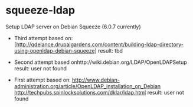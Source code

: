 squeeze-ldap
============

Setup LDAP server on Debian Squeeze (6.0.7 currently)

* Third attempt
  based on: [http://qdelance.drupalgardens.com/content/building-ldap-directory-using-openldap-debian-squeeze]
  result: tbd

* Second attempt
  based onhttp://wiki.debian.org/LDAP/OpenLDAPSetup
  result: user not found

* First attempt
  based on: http://www.debian-administration.org/article/OpenLDAP_installation_on_Debian
      	    http://techpubs.spinlocksolutions.com/dklar/ldap.html
  result: user not found